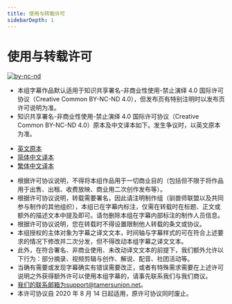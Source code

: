 ```yaml
---
title: 使用与转载许可
sidebarDepth: 1
---
```



# 使用与转载许可

[![by-nc-nd](https://static.tamersunion.net/wp-content/uploads/2020081317093139.svg)](https://creativecommons.org/licenses/by-nc-nd/4.0/deed.zh)

* 本组字幕作品默认适用于知识共享署名-非商业性使用-禁止演绎 4.0 国际许可协议（Creative Common BY-NC-ND 4.0），但发布页有特别注明时以发布页许可说明为准。
* 知识共享署名-非商业性使用-禁止演绎 4.0 国际许可协议（Creative Common BY-NC-ND 4.0）原本及中文译本如下。发生争议时，以英文原本为准。
 - [英文原本](https://creativecommons.org/licenses/by-nc-nd/4.0/)
 - [简体中文译本](https://creativecommons.org/licenses/by-nc-nd/4.0/deed.zh)
 - [繁体中文译本](https://creativecommons.org/licenses/by-nc-nd/4.0/deed.zh_TW)
* 根据许可协议说明，不得将本组作品用于一切商业目的（包括但不限于将作品用于出售、出租、收费放映、商业用二次创作发布等）。
* 根据许可协议说明，转载需要署名，因此请注明制作组（驯兽师联盟以及共同参与制作的其他组织），本组已在字幕内标注，仅需在转载时在标题、正文或额外的描述文本中提及即可。请勿删除本组在字幕内部标注的制作人员信息。
* 根据许可协议说明，您在转载时不得设置限制他人转载的条文或协议。
* 本组授权的主体对象为字幕之译文文本，时间轴与字幕样式的可在符合上述要求的情况下修改并二次分发，但不得改动本组字幕之译文文本。
* 此外，在符合署名、非商业使用、未改动译文文本的前提下，我们额外允许以下行为：部分摘录、视频剪辑与创作、解说、配音、社团活动等。
* 当确有需要或发现字幕确实有错误需要改正，或者有特殊需求需要在上述许可说明之外获得额外许可以使用本组字幕的，请事先联系我们与我们商议。
* 我们的联系邮箱为support@tamersunion.net。
* 本许可协议自 2020 年 8 月 14 日起适用，原许可协议同时废止。
